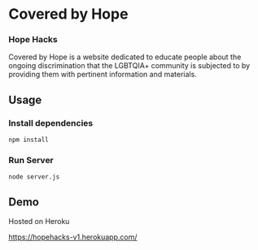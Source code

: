 # Covered by Hope
### Hope Hacks

Covered by Hope is a website dedicated to educate people about the ongoing discrimination that the LGBTQIA+ community is subjected to by providing them with pertinent information and materials.

## Usage

### Install dependencies

```
npm install
```

### Run Server

```
node server.js
```

## Demo

Hosted on Heroku

https://hopehacks-v1.herokuapp.com/

